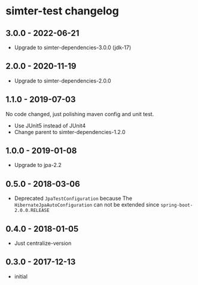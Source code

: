 # simter-test changelog

## 3.0.0 - 2022-06-21

- Upgrade to simter-dependencies-3.0.0 (jdk-17)

## 2.0.0 - 2020-11-19

- Upgrade to simter-dependencies-2.0.0

## 1.1.0 - 2019-07-03

No code changed, just polishing maven config and unit test.

- Use JUnit5 instead of JUnit4
- Change parent to simter-dependencies-1.2.0

## 1.0.0 - 2019-01-08

- Upgrade to jpa-2.2

## 0.5.0 - 2018-03-06

- Deprecated `JpaTestConfiguration` because The `HibernateJpaAutoConfiguration` can not be extended since `spring-boot-2.0.0.RELEASE`

## 0.4.0 - 2018-01-05

- Just centralize-version

## 0.3.0 - 2017-12-13

- initial